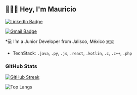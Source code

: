## 🧑🏻‍💻 Hey, I'm Mauricio

[![LinkedIn Badge](https://img.shields.io/badge/-Mauricio%20Rodriguez-blue?style=flat-square&logo=Linkedin&logoColor=white)](https://www.linkedin.com/in/héctor-mauricio-rodríguez)

[![Gmail Badge](https://img.shields.io/badge/-mauhector7@gmail.com-c14438?style=flat-square&logo=Gmail&logoColor=white)](mailto:mauhector7@gmail.com)

*💻 I’m a Junior Developer from Jalisco, México 🇲🇽

* TechStack: `.java`, `.py`, `.js`, `.react`, `.kotlin`, `.c`, `.c++`, `.php`  

### GitHub Stats

[![GitHub Streak](https://github-readme-streak-stats.herokuapp.com?user=HectorMau501&theme=dracula&type=png)](https://git.io/streak-stats)


![Top Langs](https://github-readme-stats.vercel.app/api/top-langs/?username=HectorMau501&theme=dark&layout=compact)
